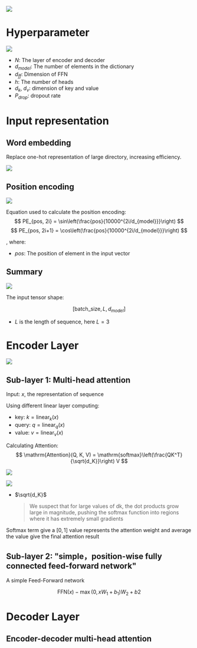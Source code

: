 ![](./image/transformer.jpeg)

# Hyperparameter
![](./image/transformer_hyperparameter.jpeg)

- $N$: The layer of encoder and decoder
- $d_{model}$: The number of elements in the dictionary
- $d_{ff}$: Dimension of FFN
- $h$: The number of heads
- $d_k$, $d_v$: dimension of key and value
- $P_{drop}$: dropout rate

# Input representation

## Word embedding
Replace one-hot representation of large directory, increasing efficiency.

![](./image/embedding_matrix.png)

## Position encoding
![](./image/position_encoding.jpeg)

Equation used to calculate the position encoding:
$$
PE_{pos, 2i} = \sin\left(\frac{pos}{10000^{2i/d_{model}}}\right)
$$
$$
PE_{pos, 2i+1} = \cos\left(\frac{pos}{10000^{2i/d_{model}}}\right)
$$

, where:
- $pos$: The position of element in the input vector

## Summary
![](./image/input_embedding.jpeg)

The input tensor shape:

$$
\left[\mathrm{batch\_ size}, L, d_{model}\right]
$$

- $L$ is the length of sequence, here $L = 3$

# Encoder Layer
![](./image/encoder_layer.jpeg)

## Sub-layer 1: Multi-head attention

Input: $x$, the representation of sequence

Using different linear layer computing:
- key: $k = \mathrm{linear}_k(x)$
- query: $q = \mathrm{linear}_q(x)$
- value: $v = \mathrm{linear}_v(x)$

Calculating Attention:
$$
\mathrm{Attention}(Q, K, V) = \mathrm{softmax}\left(\frac{QK^T}{\sqrt{d_K}}\right) V
$$

![](./image/qkv.jpg)

![](./image/attention_mat.jpeg)

- $\sqrt{d_K}$
    > We suspect that for large values of dk, the dot products grow large in magnitude, pushing the softmax function into regions where it has extremely small gradients

$\mathrm{Softmax}$ term give a $[0, 1]$ value represents the attention weight and average the value give the final attention result

## Sub-layer 2: "simple，position-wise fully connected feed-forward network"

A simple Feed-Forward network

$$
\mathrm{FFN}(x) - \max(0, xW_1+b_1)W_2 + b2
$$

# Decoder Layer

## Encoder-decoder multi-head attention